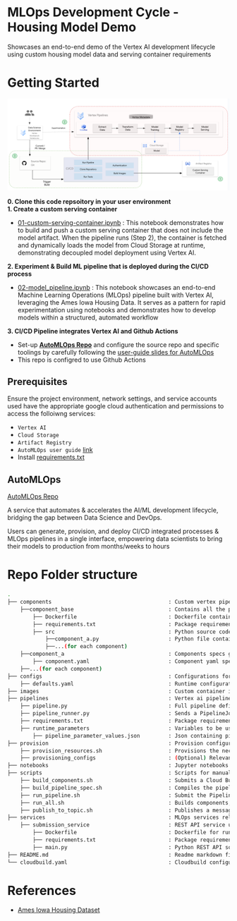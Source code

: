 # MLOps Development Cycle - Housing Model Demo

Showcases an end-to-end demo of the Vertex AI development lifecycle using custom housing model data and serving container requirements

# Getting Started

![housing-flow.png](./notebooks/diagrams/housing-flow.png)

**0. Clone this code repsoitory in your user environment** <br>
**1. Create a custom serving container** <br>
* [01-custom-serving-container.ipynb](./notebooks/01-custom-serving-container.ipynb) : This notebook demonstrates how to build and push a custom serving container that does not include the model artifact. When the pipeline runs (Step 2), the container is fetched and dynamically loads the model from Cloud Storage at runtime, demonstrating decoupled model deployment using Vertex AI.
    
    
**2. Experiment & Build ML pipeline that is deployed during the CI/CD process** 
* [02-model_pipeline.ipynb](./notebooks/02-model_pipeline.ipynb) : This notebook showcases an end-to-end Machine Learning Operations (MLOps) pipeline built with Vertex AI, leveraging the Ames Iowa Housing Data. It serves as a pattern for rapid experimentation using notebooks and demonstrates how to develop models within a structured, automated workflow


**3. CI/CD Pipeline integrates Vertex AI and Github Actions**
* Set-up **[AutoMLOps Repo](https://github.com/GoogleCloudPlatform/automlops)** and configure the source repo and specific toolings by carefully following the [user-guide slides for AutoMLOps](https://github.com/GoogleCloudPlatform/automlops/blob/main/AutoMLOps_Implementation_Guide_External.pdf) <br>
* This repo is configred to use Github Actions


## Prerequisites

Ensure the project environment, network settings, and service accounts used have the appropriate google cloud authentication and permissions to access the folloiwng services:
- `Vertex AI`
- `Cloud Storage`
- `Artifact Registry`
- `AutoMLOps user guide` [link](https://github.com/GoogleCloudPlatform/automlops/blob/main/AutoMLOps_Implementation_Guide_External.pdf)
-  Install [requirements.txt](./components/component_base/requirements.txt)

## AutoMLOps

[AutoMLOps Repo](https://github.com/GoogleCloudPlatform/automlops)

A service that automates & accelerates the AI/ML development lifecycle, bridging the gap between Data Science and DevOps. 

Users can generate, provision, and deploy CI/CD integrated processes & MLOps pipelines in a single interface, empowering data scientists to bring their models to production from months/weeks to hours

# Repo Folder structure

```bash
.
├── components                                     : Custom vertex pipeline components.
    ├──component_base                              : Contains all the python files, Dockerfile and requirements.txt
        ├── Dockerfile                             : Dockerfile containing all the python files for the components.
        ├── requirements.txt                       : Package requirements for all the python files for the components.
        ├── src                                    : Python source code directory.
            ├──component_a.py                      : Python file containing code for the component.
            ├──...(for each component)
    ├──component_a                                 : Components specs generated using AutoMLOps
        ├── component.yaml                         : Component yaml spec, acts as an I/O wrapper around the Docker container.
    ├──...(for each component)
├── configs                                        : Configurations for defining vertex ai pipeline and MLOps infra.
    ├── defaults.yaml                              : Runtime configuration variables.
├── images                                         : Custom container images for training models (optional).
├── pipelines                                      : Vertex ai pipeline definitions.
    ├── pipeline.py                                : Full pipeline definition; compiles pipeline spec and uploads to GCS.
    ├── pipeline_runner.py                         : Sends a PipelineJob to Vertex AI.
    ├── requirements.txt                           : Package requirements for running pipeline.py.
    ├── runtime_parameters                         : Variables to be used in a PipelineJob.
        ├── pipeline_parameter_values.json         : Json containing pipeline parameters.
├── provision                                      : Provision configurations and details.
    ├── provision_resources.sh                     : Provisions the necessary infra to run the MLOps pipeline.
    ├── provisioning_configs                       : (Optional) Relevant terraform/Pulumi config files for provisioning infa.
├── notebooks                                      : Jupyter notebooks
├── scripts                                        : Scripts for manually triggering the cloud run service.
    ├── build_components.sh                        : Submits a Cloud Build job that builds and pushes the components to the registry.
    ├── build_pipeline_spec.sh                     : Compiles the pipeline specs.
    ├── run_pipeline.sh                            : Submit the PipelineJob to Vertex AI.
    ├── run_all.sh                                 : Builds components, compiles pipeline specs, and submits the PipelineJob.
    ├── publish_to_topic.sh                        : Publishes a message to a Pub/Sub topic to invoke the pipeline job submission service.
├── services                                       : MLOps services related to continuous training.
    ├── submission_service                         : REST API service used to submit pipeline jobs to Vertex AI.
        ├── Dockerfile                             : Dockerfile for running the REST API service.
        ├── requirements.txt                       : Package requirements for the REST API service.
        ├── main.py                                : Python REST API source code. 
├── README.md                                      : Readme markdown file describing the contents of the generated directories.
└── cloudbuild.yaml                                : Cloudbuild configuration file for building custom components.
```

# References
* [Ames Iowa Housing Dataset](https://github.com/melindaleung/Ames-Iowa-Housing-Dataset)